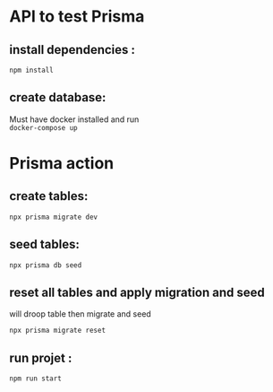 # API to test Prisma

## install dependencies :

`npm install`

## create database:

Must have docker installed and run  
`docker-compose up`

# Prisma action

## create tables:

`npx prisma migrate dev`

## seed tables:

`npx prisma db seed`

## reset all tables and apply migration and seed

will droop table then migrate and seed

`npx prisma migrate reset`

## run projet :

`npm run start`
